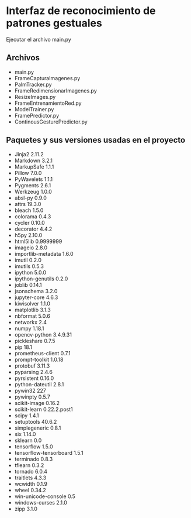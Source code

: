 # Interfaz de reconocimiento de patrones gestuales
Ejecutar el archivo main.py

## Archivos
- main.py
- FrameCapturaImagenes.py
- PalmTracker.py
- FrameRedimensionarImagenes.py
- ResizeImages.py
- FrameEntrenamientoRed.py
- ModelTrainer.py
- FramePredictor.py
- ContinousGesturePredictor.py

## Paquetes y sus versiones usadas en el proyecto
- Jinja2	2.11.2	
- Markdown	3.2.1	
- MarkupSafe	1.1.1
- Pillow	7.0.0	
- PyWavelets	1.1.1	
- Pygments	2.6.1
- Werkzeug	1.0.0
- absl-py	0.9.0
- attrs	19.3.0
- bleach	1.5.0
- colorama	0.4.3
- cycler	0.10.0
- decorator	4.4.2	
- h5py	2.10.0	
- html5lib	0.9999999	
- imageio	2.8.0	
- importlib-metadata	1.6.0	
- imutil	0.2.0
- imutils	0.5.3
- ipython	5.0.0
- ipython-genutils	0.2.0	
- joblib	0.14.1	
- jsonschema	3.2.0	
- jupyter-core	4.6.3	
- kiwisolver	1.1.0	
- matplotlib	3.1.3	
- nbformat	5.0.6	
- networkx	2.4
- numpy	1.18.1
- opencv-python	3.4.9.31
- pickleshare	0.7.5
- pip	18.1
- prometheus-client	0.7.1
- prompt-toolkit	1.0.18
- protobuf	3.11.3
- pyparsing	2.4.6	
- pyrsistent	0.16.0
- python-dateutil	2.8.1
- pywin32	227
- pywinpty	0.5.7
- scikit-image	0.16.2
- scikit-learn	0.22.2.post1
- scipy	1.4.1
- setuptools	40.6.2
- simplegeneric	0.8.1
- six	1.14.0
- sklearn	0.0
- tensorflow	1.5.0	
- tensorflow-tensorboard	1.5.1
- terminado	0.8.3
- tflearn	0.3.2
- tornado	6.0.4
- traitlets	4.3.3
- wcwidth	0.1.9
- wheel	0.34.2
- win-unicode-console	0.5	
- windows-curses	2.1.0
- zipp	3.1.0
